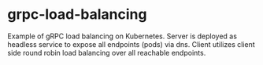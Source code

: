 # grpc-load-balancing

Example of gRPC load balancing on Kubernetes.
Server is deployed as headless service to expose all endpoints (pods) via dns.
Client utilizes client side round robin load balancing over all reachable endpoints.
